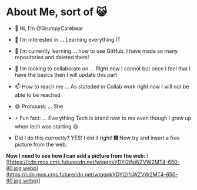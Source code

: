 <!--- Trying to add a header instead --->
 # About Me, sort of 😺
 
- 👋 Hi, I’m @GrumpyCarebear
- 👀 I’m interested in ... Learning everything IT
- 🌱 I’m currently learning ... how to use GitHub, I have made so many repositories and deleted them! 
- 💞️ I’m looking to collaborate on ... Right now I cannot but once I feel that I have the basics then I will update this part
- 📫 How to reach me ... As stateded in Collab work right now I will not be able to be reached
- 😄 Pronouns: ... She
- ⚡ Fun fact: ... Everything Tech is brand new to me even though I grew up when tech was starting 😆

- Did I do this correctly? YES! I did it right! 🎆
Now try and insert a free picture from the web:

 **Now I need to see how I can add a picture from the web:**
![[https://cdn.mos.cms.futurecdn.net/wtqqnkYDYi2ifsWZVW2MT4-650-80.jpg.webp](https://cdn.mos.cms.futurecdn.net/wtqqnkYDYi2ifsWZVW2MT4-650-80.jpg.webp)]
<!---
GrumpyCarebear/GrumpyCarebear is a ✨ special ✨ repository because its `README.md` (this file) appears on your GitHub profile.
You can click the Preview link to take a look at your changes.
--->
